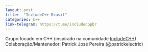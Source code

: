 ```yaml
---
layout: post
title:  "IncludeC++ Brasil"
categories: C++
link-telegram: https://t.me/includecppbr
---
```

Grupo focado em C++ (inspirado na comunidade [IncludeC++](https://includecpp.org))
Colaboração/Mantenedor: Patrick José Pereira (@patrickelectric)
